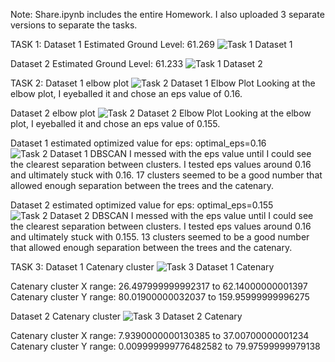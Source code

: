 Note: Share.ipynb includes the entire Homework.
I also uploaded 3 separate versions to separate the tasks.

TASK 1:
Dataset 1 Estimated Ground Level: 61.269
![Task 1 Dataset 1](Images/task1_d1.png)


Dataset 2 Estimated Ground Level: 61.233
![Task 1 Dataset 2](Images/task1_d2.png)


TASK 2:
Dataset 1 elbow plot
![Task 2 Dataset 1 Elbow Plot](Images/task2_elbow_d1.png)
Looking at the elbow plot, I eyeballed it and chose an eps value of 0.16.

Dataset 2 elbow plot
![Task 2 Dataset 2 Elbow Plot](Images/task2_elbow_d2.png)
Looking at the elbow plot, I eyeballed it and chose an eps value of 0.155.


Dataset 1 estimated optimized value for eps: optimal_eps=0.16
![Task 2 Dataset 1 DBSCAN](Images/task2_dbscan_d1.png)
I messed with the eps value until I could see the clearest separation between clusters. I tested eps values around 0.16 and ultimately stuck with 0.16.
17 clusters seemed to be a good number that allowed enough separation between the trees and the catenary.

Dataset 2 estimated optimized value for eps: optimal_eps=0.155
![Task 2 Dataset 2 DBSCAN](Images/task2_dbscan_d2.png)
I messed with the eps value until I could see the clearest separation between clusters. I tested eps values around 0.16 and ultimately stuck with 0.155.
13 clusters seemed to be a good number that allowed enough separation between the trees and the catenary.


TASK 3:
Dataset 1 Catenary cluster
![Task 3 Dataset 1 Catenary](Images/task3_d1.png)

Catenary cluster X range: 26.497999999992317 to 62.14000000001397
Catenary cluster Y range: 80.01900000032037 to 159.95999999996275

Dataset 2 Catenary cluster
![Task 3 Dataset 2 Catenary](Images/task3_d2.png)

Catenary cluster X range: 7.9390000000130385 to 37.00700000001234
Catenary cluster Y range: 0.009999999776482582 to 79.97599999979138
